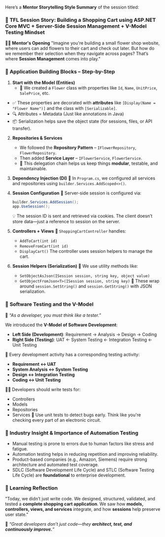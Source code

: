 Here’s a **Mentor Storytelling Style Summary** of the session titled:


### 🌼 **TFL Session Story: Building a Shopping Cart using ASP.NET Core MVC + Server-Side Session Management + V-Model Testing Mindset**

👨‍🏫 **Mentor's Opening**
"Imagine you're building a small flower shop website, where users can add flowers to their cart and check out later. But how do we remember their selection when they navigate across pages? That’s where **Session Management** comes into play."

### 🧱 **Application Building Blocks – Step-by-Step**

1. **Start with the Model (Entities)**
   * 🌸 We created a `Flower` class with properties like `Id`, `Name`, `UnitPrice`, `SalePrice`, etc.
  *  ✅ These properties are decorated with **attributes** like `[Display(Name = "Flower Name")]` and the class with `[Serializable]`.
  * 🔍 Attributes = Metadata (Just like annotations in Java)
  * 📦 Serialization helps save the object state (for sessions, files, or API transfer).

2. **Repositories & Services**

   * We followed the **Repository Pattern** – `IFlowerRepository`, `FlowerRepository`.
   * Then added **Service Layer** – `IFlowerService`, `FlowerService`.
   * 🎯 This delegation chain helps us keep things **modular**, testable, and maintainable.

3. **Dependency Injection (DI)**
   🔧 In `Program.cs`, we configured all services and repositories using `builder.Services.AddScoped<>()`.

4. **Session Configuration**
   🧠 Server-side session is configured via:

   ```csharp
   builder.Services.AddSession();
   app.UseSession();
   ```

   💡 The session ID is sent and retrieved via cookies. The client doesn’t store data—just a reference to session on the server.

5. **Controllers + Views**
   🛒 `ShoppingCartController` handles:

   * `AddToCart(int id)`
   * `RemoveFromCart(int id)`
   * `DisplayCart()`
     The controller uses session helpers to manage the cart.

6. **Session Helpers (Serialization)**
   🧰 We use utility methods like:

   * `SetObjectAsJson(ISession session, string key, object value)`
   * `GetObjectFromJson<T>(ISession session, string key)`
     🌟 These wrap around `session.SetString()` and `session.GetString()` with JSON serialization.


### 🧪 **Software Testing and the V-Model**

🧠 *“As a developer, you must think like a tester.”*

We introduced the **V-Model of Software Development**:

* **Left Side (Development)**:
  Requirement → Analysis → Design → Coding
* **Right Side (Testing)**:
  UAT ← System Testing ← Integration Testing ← Unit Testing

🧩 Every development activity has a corresponding testing activity:

* **Requirement ↔ UAT**
* **System Analysis ↔ System Testing**
* **Design ↔ Integration Testing**
* **Coding ↔ Unit Testing**

👨‍🔬 Developers should write tests for:

* Controllers
* Models
* Repositories
* Services
  🧪 Use unit tests to detect bugs early. Think like you're checking every part of an electronic circuit.

### 💼 **Industry Insight & Importance of Automation Testing**

* Manual testing is prone to errors due to human factors like stress and fatigue.
* Automation testing helps in reducing repetition and improving reliability.
* Product-based companies (e.g., Amazon, Siemens) require strong architecture and automated test coverage.
* SDLC (Software Development Life Cycle) and STLC (Software Testing Life Cycle) are **foundational** to enterprise development.

### 🧠 **Learning Reflection**

"Today, we didn’t just write code. We designed, structured, validated, and tested a **complete shopping cart application**. We saw how **models, controllers, views, and services** integrate, and how **sessions** help preserve user state."

💬 *“Great developers don’t just code—they **architect, test, and continuously improve.**”*
